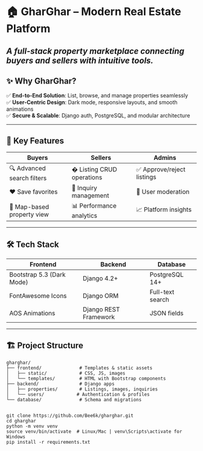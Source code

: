 # 🏠 GharGhar – Modern Real Estate Platform  

*A full-stack property marketplace connecting buyers and sellers with intuitive tools.*  
---

## ✨ **Why GharGhar?**  

✅ **End-to-End Solution**: List, browse, and manage properties seamlessly  
✅ **User-Centric Design**: Dark mode, responsive layouts, and smooth animations  
✅ **Secure & Scalable**: Django auth, PostgreSQL, and modular architecture  

---

## 🚀 **Key Features**  

| **Buyers**                | **Sellers**                | **Admins**               |  
|---------------------------|----------------------------|--------------------------|  
| 🔍 Advanced search filters | �️ Listing CRUD operations  | ✅ Approve/reject listings |  
| ❤️ Save favorites          | 📩 Inquiry management       | 👥 User moderation        |  
| 📍 Map-based property view | 📊 Performance analytics    | 📈 Platform insights      |  

---

## 🛠️ **Tech Stack**  

| **Frontend**               | **Backend**            | **Database**     |  
|----------------------------|------------------------|------------------|  
| Bootstrap 5.3 (Dark Mode)  | Django 4.2+            | PostgreSQL 14+   |  
| FontAwesome Icons          | Django ORM             | Full-text search |  
| AOS Animations             | Django REST Framework  | JSON fields      |  

---

## 🏗️ **Project Structure**  

```plaintext
gharghar/  
├── frontend/              # Templates & static assets  
│   ├── static/            # CSS, JS, images  
│   └── templates/         # HTML with Bootstrap components  
├── backend/               # Django apps  
│   ├── properties/        # Listings, images, inquiries  
│   └── users/            # Authentication & profiles  
└── database/              # Schema and migrations


git clone https://github.com/Bee6k/gharghar.git
cd gharghar
python -m venv venv
source venv/bin/activate  # Linux/Mac | venv\Scripts\activate for Windows
pip install -r requirements.txt
